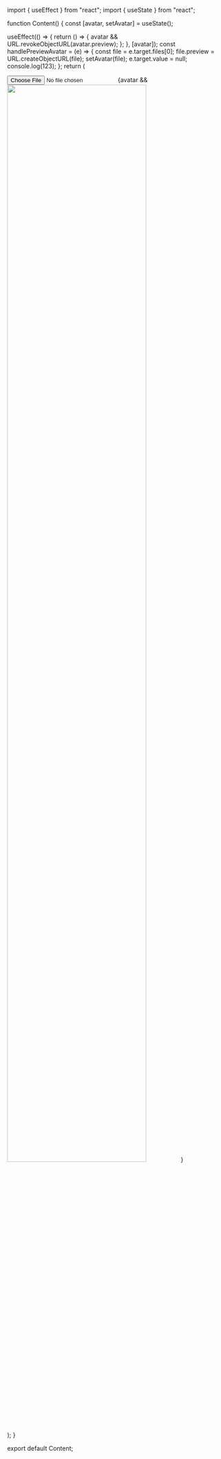 import { useEffect } from "react";
import { useState } from "react";

function Content() {
const [avatar, setAvatar] = useState();

useEffect(() => {
return () => {
avatar && URL.revokeObjectURL(avatar.preview);
};
}, [avatar]);
const handlePreviewAvatar = (e) => {
const file = e.target.files[0];
file.preview = URL.createObjectURL(file);
setAvatar(file);
e.target.value = null;
console.log(123);
};
return (

<div>
<input type="file" onChange={handlePreviewAvatar} />
{avatar && <img src={avatar.preview} alt="" width="80%" />}
</div>
);
}

export default Content;
